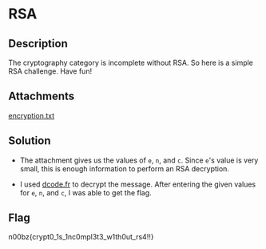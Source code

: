 # RSA

## Description

The cryptography category is incomplete without RSA. So here is a simple RSA challenge. Have fun!

## Attachments

[encryption.txt](attachments/encryption.txt)

## Solution

- The attachment gives us the values of <code>e</code>, <code>n</code>, and <code>c</code>.
Since <code>e</code>'s value is very small, this is enough information to perform an RSA
decryption.

- I used [dcode.fr](https://www.dcode.fr/rsa-cipher) to decrypt the message. After entering the
given values for <code>e</code>, <code>n</code>, and <code>c</code>, I was able to get the flag.

## Flag

n00bz{crypt0_1s_1nc0mpl3t3_w1th0ut_rs4!!}
